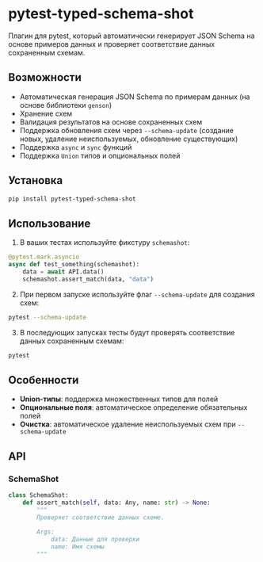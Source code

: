 # pytest-typed-schema-shot

Плагин для pytest, который автоматически генерирует JSON Schema на основе примеров данных и проверяет соответствие данных сохраненным схемам.

## Возможности

- Автоматическая генерация JSON Schema по примерам данных (на основе библиотеки `genson`)
- Хранение схем
- Валидация результатов на основе сохраненных схем
- Поддержка обновления схем через `--schema-update` (создание новых, удаление неиспользуемых, обновление существующих)
- Поддержка `async` и `sync` функций
- Поддержка `Union` типов и опциональных полей

## Установка

```bash
pip install pytest-typed-schema-shot
```

## Использование

1. В ваших тестах используйте фикстуру `schemashot`:

```python
@pytest.mark.asyncio
async def test_something(schemashot):
    data = await API.data()
    schemashot.assert_match(data, "data")
```

2. При первом запуске используйте флаг `--schema-update` для создания схем:

```bash
pytest --schema-update
```

3. В последующих запусках тесты будут проверять соответствие данных сохраненным схемам:

```bash
pytest
```

## Особенности

- **Union-типы**: поддержка множественных типов для полей
- **Опциональные поля**: автоматическое определение обязательных полей
- **Очистка**: автоматическое удаление неиспользуемых схем при `--schema-update`

## API

### SchemaShot

```python
class SchemaShot:
    def assert_match(self, data: Any, name: str) -> None:
        """
        Проверяет соответствие данных схеме.
        
        Args:
            data: Данные для проверки
            name: Имя схемы
        """
```
